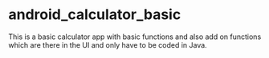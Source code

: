 # android_calculator_basic
This is a basic calculator app with basic functions and also add on functions which are there in the UI and only have to be coded in Java.
